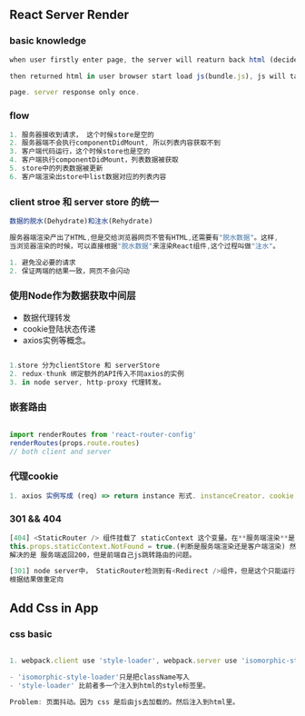 ## React Server Render


### basic knowledge
```js
when user firstly enter page, the server will reaturn back html (decide by route),

then returned html in user browser start load js(bundle.js), js will take over control

page. server response only once.
```

### flow

```js
1. 服务器接收到请求， 这个时候store是空的
2. 服务器端不会执行componentDidMount, 所以列表内容获取不到
3. 客户端代码运行，这个时候store也是空的
4. 客户端执行componentDidMount，列表数据被获取
5. store中的列表数据被更新
6. 客户端渲染出store中list数据对应的列表内容
```

### client stroe 和 server store 的统一

```js
数据的脱水(Dehydrate)和注水(Rehydrate)

服务器端渲染产出了HTML,但是交给浏览器网页不管有HTML,还需要有"脱水数据"。这样,
当浏览器渲染的时候，可以直接根据"脱水数据"来渲染React组件,这个过程叫做"注水"。

1. 避免没必要的请求
2. 保证两端的结果一致，网页不会闪动
```

### 使用Node作为数据获取中间层

- 数据代理转发
- cookie登陆状态传递
- axios实例等概念。

```js

1.store 分为clientStore 和 serverStore
2. redux-thunk 绑定额外的API传入不同axios的实例
3. in node server, http-proxy 代理转发。

```

### 嵌套路由

```js

import renderRoutes from 'react-router-config'
renderRoutes(props.route.routes)
// both client and server

```

### 代理cookie

```js
1. axios 实例写成 (req) => return instance 形式. instanceCreator. cookie pass flow: client -> node middle layer -> backend server
```

### 301 && 404

```js
[404] <StaticRouter /> 组件挂载了 staticContext 这个变量。在**服务端渲染**是 NotFound组件componentWillMount中设置 
this.props.staticContext.NotFound = true.(判断是服务端渲染还是客户端渲染) 然后node serve端可以知道context这个属性，从而返回浏览器404.
解决的是 服务端返回200，但是前端自己js跳转路由的问题。

[301] node server中， StaticRouter检测到有<Redirect />组件，但是这个只能运行在浏览器中，它只能返回一串信息,挂载到context下，然后node server
根据结果做重定向
```


## Add Css in App

### css basic
```js

1. webpack.client use 'style-loader', webpack.server use 'isomorphic-style-loader'.

- 'isomorphic-style-loader'只是把className写入
- 'style-loader' 比前者多一个注入到html的style标签里。

Problem: 页面抖动。因为 css 是后由js去加载的。然后注入到html里。
```
